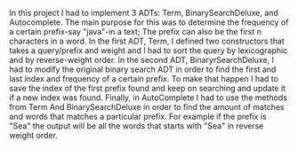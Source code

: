 In this project I had to implement 3 ADTs: Term, BinarySearchDeluxe, and Autocomplete. The main purpose for this was to determine the frequency of a certain prefix-say "java"-in a text; The prefix can also be the first n characters in a word. In the first ADT, Term, I defined two constructors that takes a query/prefix and weight and I had to sort the query by lexicographic and by reverse-weight order. In the second ADT, BinaryrSearchDeluxe, I had to modify the original binary search ADT in order to find the first and last index and frequency of a certain prefix. To make that happen I had to save the index of the first prefix found and keep on searching and update it if a new index was found. Finally, in AutoComplete I had to use the methods from Term And BinarySearchDeluxe in order to find the amount of matches and words that matches a particular prefix. For example if the prefix is "Sea" the output will be all the words that starts with "Sea" in reverse weight order.
